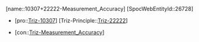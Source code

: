 ﻿---
type: TrizContradiction
aliases:
- 10307+22222-Measurement_Accuracy
license: CC BY-SA 4.0
copyright: https://github.com/SpocWeb
IsDeleted: false
IsReadOnly: false
Confidential: public
tags: 
- Triz/Contradiction
---
[name::10307+22222-Measurement_Accuracy]
[SpocWebEntityId::26728]
+ [pro::[Triz-10307](Triz-10307)]
[Triz-Principle::[Triz-22222](Triz-22222)]
- [con::[Triz-Measurement_Accuracy](tech/Triz/Parameter/Triz-Measurement_Accuracy.md)]

